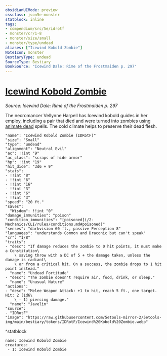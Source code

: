 ```yaml
---
obsidianUIMode: preview
cssclass: json5e-monster
statblock: inline
tags:
- compendium/src/5e/idrotf
- monster/cr/1-8
- monster/size/small
- monster/type/undead
aliases: ["Icewind Kobold Zombie"]
NoteIcon: monster
BestiaryType: undead
SourceType: Bestiary
BookSource: "Icewind Dale: Rime of the Frostmaiden p. 297"
---
```

# [Icewind Kobold Zombie](2-Mechanics/CLI/bestiary/undead/icewind-kobold-zombie-idrotf.md)
*Source: Icewind Dale: Rime of the Frostmaiden p. 297*  

The necromancer Vellynne Harpell has Icewind kobold guides in her employ, including a pair that died and were turned into zombies using [animate dead](/2-Mechanics/CLI/spells/animate-dead.md) spells. The cold climate helps to preserve their dead flesh.

```statblock
"name": "Icewind Kobold Zombie (IDRotF)"
"size": "Small"
"type": "undead"
"alignment": "Neutral Evil"
"ac": !!int "9"
"ac_class": "scraps of hide armor"
"hp": !!int "19"
"hit_dice": "3d6 + 9"
"stats":
- !!int "8"
- !!int "6"
- !!int "16"
- !!int "3"
- !!int "6"
- !!int "3"
"speed": "20 ft."
"saves":
  "Wisdom": !!int "0"
"damage_immunities": "poison"
"condition_immunities": "[poisoned](/2-Mechanics/CLI/rules/conditions.md#poisoned)"
"senses": "darkvision 60 ft., passive Perception 8"
"languages": "understands Common and Draconic but can't speak"
"cr": "1/8"
"traits":
- "desc": "If damage reduces the zombie to 0 hit points, it must make a Constitution\
    \ saving throw with a DC of 5 + the damage taken, unless the damage is radiant\
    \ or from a critical hit. On a success, the zombie drops to 1 hit point instead."
  "name": "Undead Fortitude"
- "desc": "The zombie doesn't require air, food, drink, or sleep."
  "name": "Unusual Nature"
"actions":
- "desc": "Melee Weapon Attack: +1 to hit, reach 5 ft., one target. Hit: 2 (1d6\
    \ - 1) piercing damage."
  "name": "Javelin"
"source":
- "IDRotF"
"image": "https://raw.githubusercontent.com/5etools-mirror-2/5etools-img/main/bestiary/tokens/IDRotF/Icewind%20Kobold%20Zombie.webp"
```
^statblock

```encounter-table
name: Icewind Kobold Zombie
creatures:
 - 1: Icewind Kobold Zombie
```